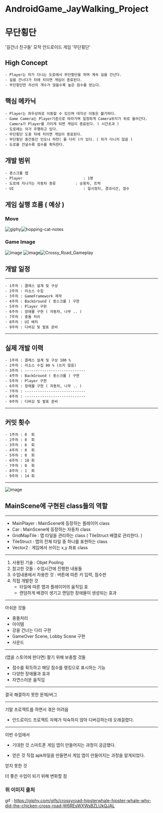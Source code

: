 # AndroidGame_JayWalking_Project

# 무단횡단 

 '길건너 친구들' 모작 안드로이드 게임 '무단횡단'

## High Concept 
    - Player는 차가 다니는 도로에서 무단횡단을 하며 계속 길을 건넌다. 
    - 길을 건너다가 차에 치이면 게임이 종료된다. 
    - 무단횡단한 차선의 개수가 많을수록 높은 점수를 얻는다.

## 핵심 메카닉 
    - Player는 좌우상하로 이동할 수 있으며 대각선 이동은 불가하다. 
    - Game Camera는 Player기준으로 따라가며 일정하게 Camera위치가 위로 올라간다.
      Camera가 Player를 가리게 되면 게임이 종료된다. ( 시간초과 )
    - 도로에는 차가 주행하고 있다.
    - 무단횡단 도중 차에 치이면 게임이 종료된다.
    - 무단횡단 중간중간 인도나 하천( 돌 다리 )가 있다. ( 차가 다니지 않음 ) 
    - 도로를 건널수록 점수를 획득한다. 

## 개발 범위 
    - 종스크롤 맵 
    - Player                            : 1명 
    - 도로에 지나가는 자동차 종류         : 승용차, 트럭 
    - UI                                : 일시정지, 경과시간, 점수 


## 게임 실행 흐름 ( 예상 )
### Move 
![giphy](https://github.com/jmjang0110/AndroidGame_JayWalking_Project/assets/90159618/ef415813-0ce4-4a13-b48d-2b3b02549c0a)![hopping-cat-notes](https://github.com/jmjang0110/AndroidGame_JayWalking_Project/assets/90159618/85e3f747-33cc-453b-8328-61c055bc4c4e)
### Game Image
![image](https://github.com/jmjang0110/AndroidGame_JayWalking_Project/assets/90159618/d74ab492-d812-4564-83fa-73084c074fba) ![image](https://github.com/jmjang0110/AndroidGame_JayWalking_Project/assets/90159618/182788a2-dea8-4a3a-a602-b99c054fbdbb)![Crossy_Road_Gameplay](https://github.com/jmjang0110/AndroidGame_JayWalking_Project/assets/90159618/ccddb657-7180-496c-bbf6-ec4e695aec65)




## 개발 일정 
-----------------
    - 1주차 : 클래스 설계 및 구상 
    - 2주차 : 리소스 수집 
    - 3주차 : GameFramework 제작 
    - 4주차 : BackGround ( 종스크롤 ) 구현  
    - 5주차 : Player 구현 
    - 6주차 : 장애물 구현 ( 자동차, 나무 .. )
    - 7주차 : 충돌 처리 
    - 8주차 : UI 배치 
    - 9주차 : 디버깅 및 발표 준비 
-----------------
## 실제 개발 이력 
    - 1주차 : 클래스 설계 및 구상 100 %
    - 2주차 : 리소스 수집 80 % (쓰지 않음)
    - 3주차 : ----------------------------
    - 4주차 : BackGround ( 종스크롤 ) 구현   
    - 5주차 : Player 구현
    - 6주차 : 장애물 구현 ( 자동차, 나무 .. )
    - 7주차 : ----------------------------
    - 8주차 : ----------------------------
    - 9주차 : 디버깅 및 발표 준비 
-----------------
## 커밋 횟수
    - 1주차 : 0  회
    - 2주차 : 0  회
    - 3주차 : 6  회
    - 4주차 : 0  회
    - 5주차 : 0  회
    - 6주차 : 10 회
    - 7주차 : 0  회
    - 8주차 : 1  회
    - 9주차 : 14 회
  -----------------  
![image](https://github.com/jmjang0110/AndroidGame_JayWalking_Project/assets/90159618/3b1072ec-3986-4225-8adc-4d297301a150)


## MainScene에 구현된 class들의 역할
-----------------

- MainPlayer : MainScene에 등장하는 플레이어 class 
- Car : MainScene에 등장하는 자동차 class 
- GridMapTile : 맵 타일을 관리하는 class ( TileStruct 배열로 관리한다. )
- TileStruct : 맵의 전체 타일 중 하나를 표현하는 class 
- Vector2 : 게임에서 쓰이는 x,y 좌표 class 

-----------------
1. 사용된 기술 : Objet Pooling
2. 참고한 것들 : 수업시간에 진행한 내용들
3. 수업내용에서 차용한 것 : 버튼에 따른 키 입력, 점수판 
4. 직접 개발한 것
   - 타일에 따른 맵과 플레이어의 움직임 효
   - 랜덤하게 배경이 생기고 랜덤한 장애물이 생성되는 효과
   
-----------------
아쉬운 것들
- 충돌처리
- 아이템
- 강을 건너는 다리 구현
- GameOver Scene, Lobby Scene 구현
- 사운드
-----------------
(앱을 스토어에 판다면) 팔기 위해 보충할 것들 
- 점수를 획득하고 해당 점수를 랭킹으로 표시하는 기능
- 다양한 장애물과 효과
- 자연스러운 움직임

-----------------
결국 해결하지 못한 문제/버그


-----------------
기말 프로젝트를 하면서 겪은 어려움
- 안드로이드 프로젝트 자체가 익숙하지 않아 디버깅하는데 오래걸렸다.


-----------------
이번 수업에서 
- 기대한 것 
 스마트폰 게임 앱이 만들어지는 과정이 궁금했다.

- 얻은 것 
 직접 apk파일을 만들면서 게임 앱이 만들어지는 과정을 알게되었다.

얻지 못한 것 


더 좋은 수업이 되기 위해 변화할 점





### 위 이미지 출처
   gif : <https://giphy.com/gifs/crossyroad-hipsterwhale-hipster-whale-why-did-the-chicken-cross-road-W6REsWXWsBZLUkQJAL>

